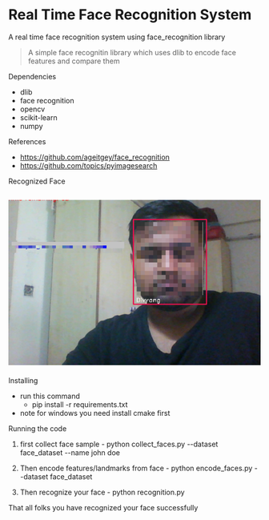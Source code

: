 # Real Time Face Recognition System

A real time face recognition system using face_recognition library

 > A simple face recognitin library which uses dlib to encode face features and compare them

Dependencies
 - dlib
 - face recognition
 - opencv
 - scikit-learn
 - numpy

References
 - https://github.com/ageitgey/face_recognition
 - https://github.com/topics/pyimagesearch

Recognized Face          

![](images/recognized.png)  
--- 

Installing
  - run this command
    - pip install -r requirements.txt
  - note for windows you need install cmake first 

Running the code

  1. first collect face sample
    - python collect_faces.py --dataset face_dataset --name john doe 

  2. Then encode features/landmarks from face
    - python encode_faces.py --dataset face_dataset

  3. Then recognize your face 
    - python recognition.py

  That all folks you have recognized your face successfully 
